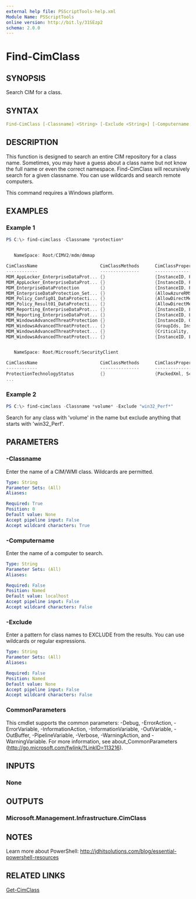 ```yaml
---
external help file: PSScriptTools-help.xml
Module Name: PSScriptTools
online version: http://bit.ly/31SEzp2
schema: 2.0.0
---
```


# Find-CimClass

## SYNOPSIS

Search CIM for a class.

## SYNTAX

```yaml
Find-CimClass [-Classname] <String> [-Exclude <String>] [-Computername <String>] [<CommonParameters>]
```

## DESCRIPTION

This function is designed to search an entire CIM repository for a class name. Sometimes, you may have a guess about a class name but not know the full name or even the correct namespace. Find-CimClass will recursively search for a given classname. You can use wildcards and search remote computers.

This command requires a Windows platform.

## EXAMPLES

### Example 1

```powershell
PS C:\> find-cimclass -Classname *protection*


   NameSpace: Root/CIMV2/mdm/dmmap

CimClassName                        CimClassMethods      CimClassProperties
------------                        ---------------      ------------------
MDM_AppLocker_EnterpriseDataProt... {}                   {InstanceID, ParentID, Policy}
MDM_AppLocker_EnterpriseDataProt... {}                   {InstanceID, ParentID, Policy}
MDM_EnterpriseDataProtection        {}                   {InstanceID, ParentID, Status}
MDM_EnterpriseDataProtection_Set... {}                   {AllowAzureRMSForEDP, AllowUserDecryption, DataRecoveryCert...
MDM_Policy_Config01_DataProtecti... {}                   {AllowDirectMemoryAccess, InstanceID, LegacySelectiveWipeID...
MDM_Policy_Result01_DataProtecti... {}                   {AllowDirectMemoryAccess, InstanceID, LegacySelectiveWipeID...
MDM_Reporting_EnterpriseDataProt... {}                   {InstanceID, LogCount, Logs, ParentID...}
MDM_Reporting_EnterpriseDataProt... {}                   {InstanceID, Logs, ParentID, StartTime...}
MDM_WindowsAdvancedThreatProtection {}                   {InstanceID, Offboarding, Onboarding, ParentID}
MDM_WindowsAdvancedThreatProtect... {}                   {GroupIds, InstanceID, ParentID, SampleSharing...}
MDM_WindowsAdvancedThreatProtect... {}                   {Criticality, Group, IdMethod, InstanceID...}
MDM_WindowsAdvancedThreatProtect... {}                   {InstanceID, LastConnected, OnboardingState, OrgId...}


   NameSpace: Root/Microsoft/SecurityClient

CimClassName                        CimClassMethods      CimClassProperties
------------                        ---------------      ------------------
ProtectionTechnologyStatus          {}                   {PackedXml, SchemaVersion, Enabled, Name...}
...
```

### Example 2

```powershell
PS C:\> find-cimclass -Classname *volume* -Exclude "win32_Perf*"
```

Search for any class with 'volume' in the name but exclude anything that starts with 'win32_Perf'.

## PARAMETERS

### -Classname

Enter the name of a CIM/WMI class. Wildcards are permitted.

```yaml
Type: String
Parameter Sets: (All)
Aliases:

Required: True
Position: 0
Default value: None
Accept pipeline input: False
Accept wildcard characters: True
```

### -Computername

Enter the name of a computer to search.

```yaml
Type: String
Parameter Sets: (All)
Aliases:

Required: False
Position: Named
Default value: localhost
Accept pipeline input: False
Accept wildcard characters: False
```

### -Exclude

Enter a pattern for class names to EXCLUDE from the results. You can use wildcards or regular expressions.

```yaml
Type: String
Parameter Sets: (All)
Aliases:

Required: False
Position: Named
Default value: None
Accept pipeline input: False
Accept wildcard characters: False
```

### CommonParameters

This cmdlet supports the common parameters: -Debug, -ErrorAction, -ErrorVariable, -InformationAction, -InformationVariable, -OutVariable, -OutBuffer, -PipelineVariable, -Verbose, -WarningAction, and -WarningVariable.
For more information, see about_CommonParameters (http://go.microsoft.com/fwlink/?LinkID=113216).

## INPUTS

### None

## OUTPUTS

### Microsoft.Management.Infrastructure.CimClass

## NOTES

Learn more about PowerShell: http://jdhitsolutions.com/blog/essential-powershell-resources

## RELATED LINKS

[Get-CimClass]()
